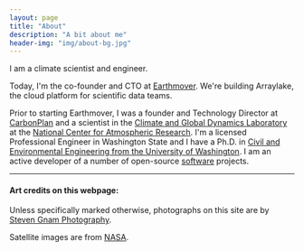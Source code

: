```yaml
---
layout: page
title: "About"
description: "A bit about me"
header-img: "img/about-bg.jpg"
---
```


I am a climate scientist and engineer.

Today, I'm the co-founder and CTO at [Earthmover](https://earthmover.io/). We're building Arraylake, the cloud platform for scientific data teams.

Prior to starting Earthmover, I was a founder and Technology Director at [CarbonPlan](https://carbonplan.org) and a scientist in the [Climate and Global Dynamics Laboratory](https://www.cgd.ucar.edu/) at the [National Center for Atmospheric Research](https://ncar.ucar.edu/). I'm a licensed Professional Engineer in Washington State and I have a Ph.D. in [Civil and Environmental Engineering from the University of Washington](https://www.ce.washington.edu/). I am an active developer of a number of open-source [software](/software) projects. 

-----

#### Art credits on this webpage:

Unless specifically marked otherwise, photographs on this site are by [Steven Gnam Photography](http://www.gnam.photo/).

Satellite images are from [NASA](https://www.nasa.gov/multimedia/imagegallery/iotd.html).
